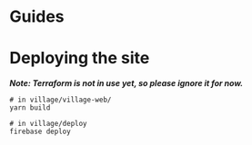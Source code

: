 # Guides

# Deploying the site

**_Note: Terraform is not in use yet, so please ignore it for now._**

    # in village/village-web/
    yarn build

    # in village/deploy
    firebase deploy

